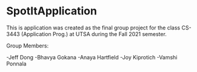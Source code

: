 # SpotItApplication

This is application was created as the final group project for the class CS-3443 (Application Prog.) at UTSA during the Fall 2021 semester.

Group Members:

-Jeff Dong
-Bhavya Gokana
-Anaya Hartfield
-Joy Kiprotich
-Vamshi Ponnala

